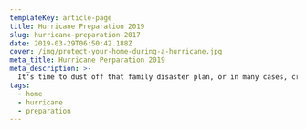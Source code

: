 ```yaml
---
templateKey: article-page
title: Hurricane Preparation 2019
slug: hurricane-preparation-2017
date: 2019-03-29T06:50:42.188Z
cover: /img/protect-your-home-during-a-hurricane.jpg
meta_title: Hurricane Perparation 2019
meta_description: >-
  It's time to dust off that family disaster plan, or in many cases, create one. Keeping your family safe during a hurricane starts with proper planning.
tags:
  - home
  - hurricane
  - preparation
---
```

